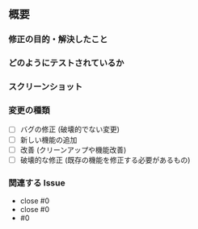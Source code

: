 ## 概要

### 修正の目的・解決したこと

### どのようにテストされているか

### スクリーンショット

### 変更の種類

- [ ] バグの修正 (破壊的でない変更)
- [ ] 新しい機能の追加 
- [ ] 改善 (クリーンアップや機能改善)
- [ ] 破壊的な修正 (既存の機能を修正する必要があるもの)

### 関連する Issue
- close #0
- close #0
- #0
